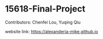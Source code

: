 # 15618-Final-Project
Contributors: Chenfei Lou, Yuqing Qiu

website link: https://alexanderia-mike.github.io
